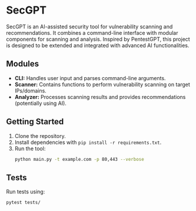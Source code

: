 # SecGPT

SecGPT is an AI-assisted security tool for vulnerability scanning and recommendations. It combines a command-line interface with modular components for scanning and analysis. Inspired by PentestGPT, this project is designed to be extended and integrated with advanced AI functionalities.

## Modules

- **CLI:** Handles user input and parses command-line arguments.
- **Scanner:** Contains functions to perform vulnerability scanning on target IPs/domains.
- **Analyzer:** Processes scanning results and provides recommendations (potentially using AI).

## Getting Started

1. Clone the repository.
2. Install dependencies with `pip install -r requirements.txt`.
3. Run the tool:
    ```bash
    python main.py -t example.com -p 80,443 --verbose
    ```

## Tests

Run tests using:
```bash
pytest tests/
